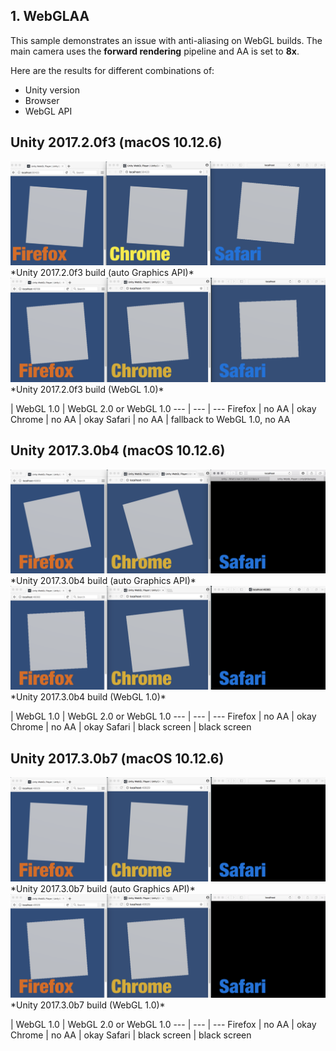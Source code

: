 ## 1. WebGLAA

This sample demonstrates an issue with anti-aliasing on WebGL builds. The main camera uses the **forward rendering** pipeline and AA is set to **8x**.

Here are the results for different combinations of:   

- Unity version
- Browser
- WebGL API

## Unity 2017.2.0f3 (macOS 10.12.6)

<img src="./img/1-2017-2-0f3-webgl2.png" />
*Unity 2017.2.0f3 build (auto Graphics API)*

<img src="./img/1-2017-2-0f3-webgl1.png" />
*Unity 2017.2.0f3 build (WebGL 1.0)*

  | WebGL 1.0 | WebGL 2.0 or WebGL 1.0
--- | --- | --- 
Firefox | no AA |  okay
Chrome |  no AA | okay
Safari | no AA | fallback to WebGL 1.0, no AA
  
## Unity 2017.3.0b4 (macOS 10.12.6)
 
<img src="./img/1-2017-3-0b4-webgl2.png" />
*Unity 2017.3.0b4 build (auto Graphics API)*

<img src="./img/1-2017-3-0b4-webgl1.png" />
*Unity 2017.3.0b4 build (WebGL 1.0)*

  | WebGL 1.0 | WebGL 2.0 or WebGL 1.0
--- | --- | --- 
Firefox | no AA | okay
Chrome |  no AA | okay
Safari | black screen | black screen

## Unity 2017.3.0b7 (macOS 10.12.6)

<img src="./img/1-2017-3-0b7-webgl2.png" />
*Unity 2017.3.0b7 build (auto Graphics API)*

<img src="./img/1-2017-3-0b7-webgl1.png" />
*Unity 2017.3.0b7 build (WebGL 1.0)*

  | WebGL 1.0 | WebGL 2.0 or WebGL 1.0
--- | --- | --- 
Firefox | no AA | okay
Chrome |  no AA | okay
Safari | black screen | black screen